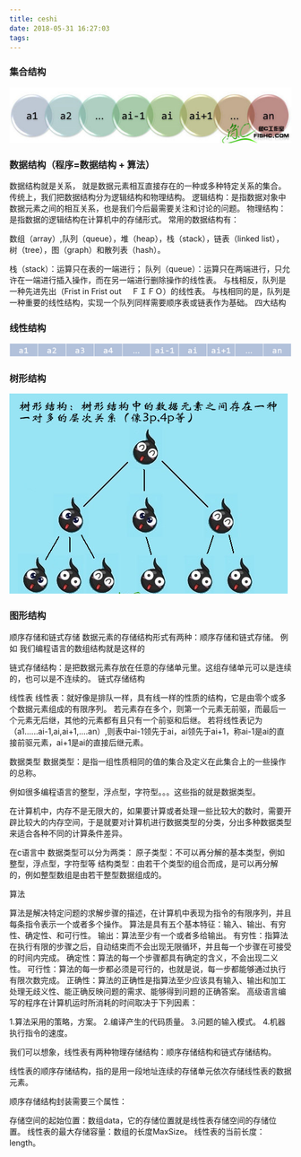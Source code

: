```yaml
---
title: ceshi
date: 2018-05-31 16:27:03
tags:
---
```

### 集合结构
![](ceshi/24172510.png)

### 数据结构（程序=数据结构 +  算法）
数据结构就是关系， 就是数据元素相互直接存在的一种或多种特定关系的集合。
传统上，我们把数据结构分为逻辑结构和物理结构。
逻辑结构：是指数据对象中数据元素之间的相互关系，也是我们今后最需要关注和讨论的问题。
物理结构：是指数据的逻辑结构在计算机中的存储形式。
常用的数据结构有：


数组（array）,队列（queue），堆（heap），栈（stack），链表（linked list），树（tree），图（graph）和散列表（hash）。

栈（stack）：运算只在表的一端进行；
队列（queue）：运算只在两端进行，只允许在一端进行插入操作，而在另一端进行删除操作的线性表。
与栈相反，队列是一种先进先出（Frist in Frist out 　ＦＩＦＯ）的线性表。
与栈相同的是，队列是一种重要的线性结构，实现一个队列同样需要顺序表或链表作为基础。
四大结构

###  线性结构
![](ceshi/24207018.png)
### 树形结构 
![](ceshi/24233288.png)
### 图形结构

顺序存储和链式存储
数据元素的存储结构形式有两种：顺序存储和链式存储。
例如 我们编程语言的数组结构就是这样的

 链式存储结构：是把数据元素存放在任意的存储单元里。这组存储单元可以是连续的，也可以是不连续的。
链式存储结构

 
线性表
线性表：就好像是排队一样，具有线一样的性质的结构，它是由零个或多个数据元素组成的有限序列。
若元素存在多个，则第一个元素无前驱，而最后一个元素无后继，其他的元素都有且只有一个前驱和后继。
若将线性表记为（a1......ai-1,ai,ai+1,....an）,则表中ai-1领先于ai，ai领先于ai+1，称ai-1是ai的直接前驱元素，ai+1是ai的直接后继元素。


数据类型
数据类型：是指一组性质相同的值的集合及定义在此集合上的一些操作的总称。

例如很多编程语言的整型，浮点型，字符型。。。这些指的就是数据类型。

在计算机中，内存不是无限大的，如果要计算或者处理一些比较大的数时，需要开辟比较大的内存空间，于是就要对计算机进行数据类型的分类，分出多种数据类型来适合各种不同的计算条件差异。

在c语言中 数据类型可以分为两类：
原子类型：不可以再分解的基本类型，例如整型，浮点型，字符型等
结构类型：由若干个类型的组合而成，是可以再分解的，例如整型数组是由若干整型数据组成的。


算法
 
算法是解决特定问题的求解步骤的描述，在计算机中表现为指令的有限序列，并且每条指令表示一个或者多个操作。
算法是具有五个基本特征：输入、输出、有穷性、确定性、和可行性。
输出：算法至少有一个或者多给输出。
有穷性：指算法在执行有限的步骤之后，自动结束而不会出现无限循环，并且每一个步骤在可接受的时间内完成。
确定性：算法的每一个步骤都具有确定的含义，不会出现二义性。
可行性：算法的每一步都必须是可行的，也就是说，每一步都能够通过执行有限次数完成。
正确性：算法的正确性是指算法至少应该具有输入、输出和加工处理无歧义性、能正确反映问题的需求、能够得到问题的正确答案。
高级语言编写的程序在计算机运时所消耗的时间取决于下列因素：

1.算法采用的策略，方案。
2.编译产生的代码质量。
3.问题的输入模式。
4.机器执行指令的速度。

我们可以想象，线性表有两种物理存储结构：顺序存储结构和链式存储结构。

线性表的顺序存储结构，指的是用一段地址连续的存储单元依次存储线性表的数据元素。

顺序存储结构封装需要三个属性：

存储空间的起始位置：数组data，它的存储位置就是线性表存储空间的存储位置。
线性表的最大存储容量：数组的长度MaxSize。
线性表的当前长度：length。
